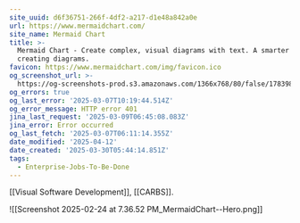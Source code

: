 ```yaml
---
site_uuid: d6f36751-266f-4df2-a217-d1e48a842a0e
url: https://www.mermaidchart.com/
site_name: Mermaid Chart
title: >-
  Mermaid Chart - Create complex, visual diagrams with text. A smarter way of
  creating diagrams.
favicon: https://www.mermaidchart.com/img/favicon.ico
og_screenshot_url: >-
  https://og-screenshots-prod.s3.amazonaws.com/1366x768/80/false/1783984c991045b11ebcece0f423b559f7644489fa8a99052ad8cda44fedd82e.jpeg
og_errors: true
og_last_error: '2025-03-07T10:19:44.514Z'
og_error_message: HTTP error 401
jina_last_request: '2025-03-09T06:45:08.083Z'
jina_error: Error occurred
og_last_fetch: '2025-03-07T06:11:14.355Z'
date_modified: '2025-04-12'
date_created: '2025-03-30T05:44:14.851Z'
tags:
  - Enterprise-Jobs-To-Be-Done
---
```






















[[Visual Software Development]], [[CARBS]].

![[Screenshot 2025-02-24 at 7.36.52 PM_MermaidChart--Hero.png]]

